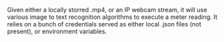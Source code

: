 Given either a locally storred .mp4, or an IP webcam stream, it will use various image to text recognition algorithms to execute a meter reading. It relies on a bunch of credentials served as either local .json files (not present), or environment variables.
